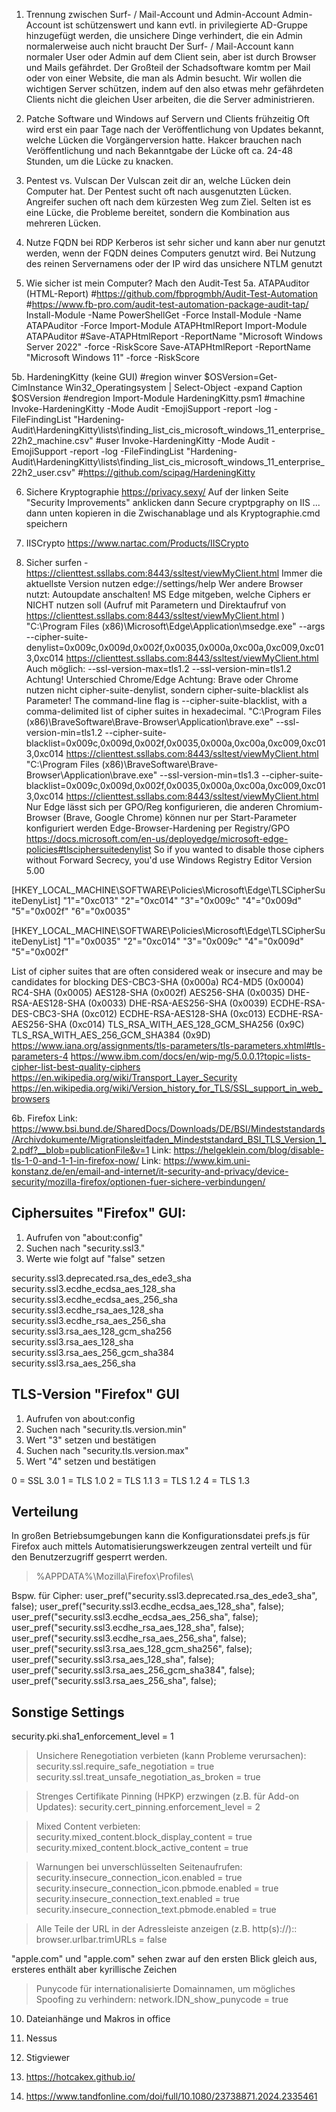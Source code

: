 1. Trennung zwischen Surf- / Mail-Account und Admin-Account
Admin-Account ist schützenswert und kann evtl. in privilegierte AD-Gruppe hinzugefügt werden, die unsichere Dinge verhindert, die ein Admin normalerweise auch nicht braucht
Der Surf- / Mail-Account kann normaler User oder Admin auf dem Client sein, aber ist durch Browser und Mails gefährdet. Der Großteil der Schadsoftware komtm per Mail oder von einer Website, die man als Admin besucht. Wir wollen die wichtigen Server schützen, indem auf den also etwas mehr gefährdeten Clients nicht die gleichen User arbeiten, die die Server administrieren.

2. Patche Software und Windows auf Servern und Clients frühzeitig
Oft wird erst ein paar Tage nach der Veröffentlichung von Updates bekannt, welche Lücken die Vorgängerversion hatte. Hakcer brauchen nach Veröffentlichung und nach Bekanntgabe der Lücke oft ca. 24-48 Stunden, um die Lücke zu knacken.

3. Pentest vs. Vulscan
Der Vulscan zeit dir an, welche Lücken dein Computer hat. Der Pentest sucht oft nach ausgenutzten Lücken. Angreifer suchen oft nach dem kürzesten Weg zum Ziel. Selten ist es eine Lücke, die Probleme bereitet, sondern die Kombination aus mehreren Lücken.

4. Nutze FQDN bei RDP
Kerberos ist sehr sicher und kann aber nur genutzt werden, wenn der FQDN deines Computers genutzt wird. Bei Nutzung des reinen Servernamens oder der IP wird das unsichere NTLM genutzt

5. Wie sicher ist mein Computer? Mach den Audit-Test
5a. ATAPAuditor (HTML-Report)
#https://github.com/fbprogmbh/Audit-Test-Automation
#https://www.fb-pro.com/audit-test-automation-package-audit-tap/
Install-Module -Name PowerShellGet -Force
Install-Module -Name ATAPAuditor -Force
Import-Module ATAPHtmlReport
Import-Module ATAPAuditor
#Save-ATAPHtmlReport -ReportName "Microsoft Windows Server 2022" -force -RiskScore
Save-ATAPHtmlReport -ReportName "Microsoft Windows 11" -force -RiskScore

5b. HardeningKitty (keine GUI)
#region winver
    $OSVersion=Get-CimInstance Win32_Operatingsystem | Select-Object -expand Caption
    $OSVersion
#endregion
Import-Module HardeningKitty.psm1
#machine
Invoke-HardeningKitty -Mode Audit -EmojiSupport -report -log -FileFindingList "Hardening-Audit\HardeningKitty\lists\finding_list_cis_microsoft_windows_11_enterprise_22h2_machine.csv"
#user
Invoke-HardeningKitty -Mode Audit -EmojiSupport -report -log -FileFindingList "Hardening-Audit\HardeningKitty\lists\finding_list_cis_microsoft_windows_11_enterprise_22h2_user.csv"
#https://github.com/scipag/HardeningKitty

6. Sichere Kryptographie
https://privacy.sexy/
Auf der linken Seite "Security Improvements" anklicken
dann
Secure cryptpgraphy on IIS ...
dann unten kopieren in die Zwischanablage
und als Kryptographie.cmd speichern

7. IISCrypto
https://www.nartac.com/Products/IISCrypto

9. Sicher surfen - https://clienttest.ssllabs.com:8443/ssltest/viewMyClient.html
Immer die aktuellste Version nutzen
edge://settings/help
Wer andere Browser nutzt: Autoupdate anschalten!
MS Edge mitgeben, welche Ciphers er NICHT nutzen soll
(Aufruf mit Parametern und Direktaufruf von https://clienttest.ssllabs.com:8443/ssltest/viewMyClient.html )
"C:\Program Files (x86)\Microsoft\Edge\Application\msedge.exe" --args --cipher-suite-denylist=0x009c,0x009d,0x002f,0x0035,0x000a,0xc00a,0xc009,0xc013,0xc014 https://clienttest.ssllabs.com:8443/ssltest/viewMyClient.html
Auch möglich:
--ssl-version-max=tls1.2
--ssl-version-min=tls1.2
Achtung! Unterschied Chrome/Edge
Achtung: Brave oder Chrome nutzen nicht cipher-suite-denylist, sondern cipher-suite-blacklist als Parameter!
The command-line flag is --cipher-suite-blacklist, with a comma-delimited list of cipher suites in hexadecimal. 
"C:\Program Files (x86)\BraveSoftware\Brave-Browser\Application\brave.exe" --ssl-version-min=tls1.2 --cipher-suite-blacklist=0x009c,0x009d,0x002f,0x0035,0x000a,0xc00a,0xc009,0xc013,0xc014 https://clienttest.ssllabs.com:8443/ssltest/viewMyClient.html
"C:\Program Files (x86)\BraveSoftware\Brave-Browser\Application\brave.exe" --ssl-version-min=tls1.3 --cipher-suite-blacklist=0x009c,0x009d,0x002f,0x0035,0x000a,0xc00a,0xc009,0xc013,0xc014 https://clienttest.ssllabs.com:8443/ssltest/viewMyClient.html
Nur Edge lässt sich per GPO/Reg konfigurieren, die anderen Chromium-Browser (Brave, Google Chrome) können nur per Start-Parameter konfiguriert werden
Edge-Browser-Hardening per Registry/GPO
https://docs.microsoft.com/en-us/deployedge/microsoft-edge-policies#tlsciphersuitedenylist
So if you wanted to disable those ciphers without Forward Secrecy, you'd use
Windows Registry Editor Version 5.00

[HKEY_LOCAL_MACHINE\SOFTWARE\Policies\Microsoft\Edge\TLSCipherSuiteDenyList]
"1"="0xc013"
"2"="0xc014"
"3"="0x009c"
"4"="0x009d"
"5"="0x002f"
"6"="0x0035"

[HKEY_LOCAL_MACHINE\SOFTWARE\Policies\Microsoft\Edge\TLSCipherSuiteDenyList]
"1"="0x0035"
"2"="0xc014"
"3"="0x009c"
"4"="0x009d"
"5"="0x002f"

List of cipher suites that are often considered weak or insecure and may be candidates for blocking
DES-CBC3-SHA (0x000a)
RC4-MD5 (0x0004)
RC4-SHA (0x0005)
AES128-SHA (0x002f)
AES256-SHA (0x0035)
DHE-RSA-AES128-SHA (0x0033)
DHE-RSA-AES256-SHA (0x0039)
ECDHE-RSA-DES-CBC3-SHA (0xc012)
ECDHE-RSA-AES128-SHA (0xc013)
ECDHE-RSA-AES256-SHA (0xc014)
TLS_RSA_WITH_AES_128_GCM_SHA256 (0x9C)
TLS_RSA_WITH_AES_256_GCM_SHA384 (0x9D)
https://www.iana.org/assignments/tls-parameters/tls-parameters.xhtml#tls-parameters-4
https://www.ibm.com/docs/en/wip-mg/5.0.0.1?topic=lists-cipher-list-best-quality-ciphers
https://en.wikipedia.org/wiki/Transport_Layer_Security
https://en.wikipedia.org/wiki/Version_history_for_TLS/SSL_support_in_web_browsers


6b. Firefox 
Link: https://www.bsi.bund.de/SharedDocs/Downloads/DE/BSI/Mindeststandards/Archivdokumente/Migrationsleitfaden_Mindeststandard_BSI_TLS_Version_1_2.pdf?__blob=publicationFile&v=1
Link: https://helgeklein.com/blog/disable-tls-1-0-and-1-1-in-firefox-now/
Link: https://www.kim.uni-konstanz.de/en/email-and-internet/it-security-and-privacy/device-security/mozilla-firefox/optionen-fuer-sichere-verbindungen/

## Ciphersuites "Firefox" GUI:

1. Aufrufen von "about:config"
2. Suchen nach "security.ssl3."
3. Werte wie folgt auf "false" setzen

security.ssl3.deprecated.rsa_des_ede3_sha    
security.ssl3.ecdhe_ecdsa_aes_128_sha
security.ssl3.ecdhe_ecdsa_aes_256_sha    
security.ssl3.ecdhe_rsa_aes_128_sha    
security.ssl3.ecdhe_rsa_aes_256_sha    
security.ssl3.rsa_aes_128_gcm_sha256    
security.ssl3.rsa_aes_128_sha    
security.ssl3.rsa_aes_256_gcm_sha384    
security.ssl3.rsa_aes_256_sha



## TLS-Version "Firefox" GUI

1. Aufrufen von about:config
2. Suchen nach "security.tls.version.min"
3. Wert "3" setzen und bestätigen 
4. Suchen nach "security.tls.version.max"
5. Wert "4" setzen und bestätigen 

0 = SSL 3.0
1 = TLS 1.0
2 = TLS 1.1
3 = TLS 1.2
4 = TLS 1.3

## Verteilung

In großen Betriebsumgebungen kann die Konfigurationsdatei prefs.js für Firefox auch
mittels Automatisierungswerkzeugen zentral verteilt und für den Benutzerzugriff gesperrt werden.
> %APPDATA%\Mozilla\Firefox\Profiles\ 

Bspw. für Cipher:
user_pref("security.ssl3.deprecated.rsa_des_ede3_sha", false);
user_pref("security.ssl3.ecdhe_ecdsa_aes_128_sha", false);
user_pref("security.ssl3.ecdhe_ecdsa_aes_256_sha", false);
user_pref("security.ssl3.ecdhe_rsa_aes_128_sha", false);
user_pref("security.ssl3.ecdhe_rsa_aes_256_sha", false);
user_pref("security.ssl3.rsa_aes_128_gcm_sha256", false);
user_pref("security.ssl3.rsa_aes_128_sha", false);
user_pref("security.ssl3.rsa_aes_256_gcm_sha384", false);
user_pref("security.ssl3.rsa_aes_256_sha", false);

## Sonstige Settings

security.pki.sha1_enforcement_level = 1

> Unsichere Renegotiation verbieten (kann Probleme verursachen):
security.ssl.require_safe_negotiation = true
security.ssl.treat_unsafe_negotiation_as_broken = true


> Strenges Certifikate Pinning (HPKP) erzwingen (z.B. für Add-on Updates):
security.cert_pinning.enforcement_level = 2

> Mixed Content verbieten:
security.mixed_content.block_display_content = true
security.mixed_content.block_active_content = true 

> Warnungen bei unverschlüsselten Seitenaufrufen:
security.insecure_connection_icon.enabled = true
security.insecure_connection_icon.pbmode.enabled = true
security.insecure_connection_text.enabled = true
security.insecure_connection_text.pbmode.enabled = true

> Alle Teile der URL in der Adressleiste anzeigen (z.B. http(s)://)::
browser.urlbar.trimURLs = false

"аррӏе.com" und "apple.com" sehen zwar auf den ersten Blick gleich aus, ersteres enthält aber kyrillische Zeichen

> Punycode für internationalisierte Domainnamen, um mögliches Spoofing zu verhindern:
network.IDN_show_punycode = true

10. Dateianhänge und Makros in office

11. Nessus

12. Stigviewer

13. https://hotcakex.github.io/

14. https://www.tandfonline.com/doi/full/10.1080/23738871.2024.2335461

